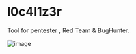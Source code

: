 # l0c4l1z3r

Tool for pentester , Red Team & BugHunter.

![image](https://github.com/carlosalbertotuma/l0c4l1z3r/assets/13341724/21de37f7-1dee-416d-ad76-599331e64619)

